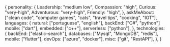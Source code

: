 ### 
{
  personality: {
    Leadership: "medium low",
    Compassion: "high",
    Curious: "very-high",
    Adventurous: "very-high",
    Friendly: "high",
  },
  askMeAbout: ["clean code", "computer games", "cats", "travel tips", "cooking", "IOT"],
  languages: {
    natural: ["portuguese", "english"],
    backEnd: ["C#", "python"]
    mobile: ["dart"],
    embedded: ["c++"],
    serverless: ["python"],
  },
  technologies: {
    backEnd: ["elastic-search"],
    databases: ["Mysql", "MongoDB", "redis"],
    mobile: ["flutter"],
    devOps: ["azure", "docker"],
    misc: ["git", "RestAPI"],
  },
}
